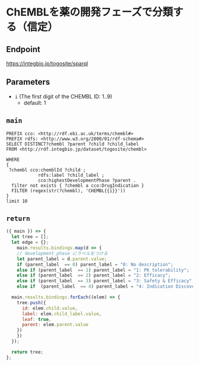 # ChEMBLを薬の開発フェーズで分類する（信定） 

## Endpoint

https://integbio.jp/togosite/sparql

## Parameters
* `i` (The first digit of the CHEMBL ID: 1..9)
  * default: 1

## `main`
```sparql
PREFIX cco: <http://rdf.ebi.ac.uk/terms/chembl#>
PREFIX rdfs: <http://www.w3.org/2000/01/rdf-schema#>
SELECT DISTINCT?chembl ?parent ?child ?child_label  
FROM <http://rdf.integbio.jp/dataset/togosite/chembl>

WHERE 
{
 ?chembl cco:chemblId ?child ;
            rdfs:label ?child_label ;
            cco:highestDevelopmentPhase ?parent .
  filter not exists { ?chembl a cco:DrugIndication }
  FILTER (regex(str(?chembl), 'CHEMBL{{i}}'))
}
limit 10
```
## `return`

```javascript
({ main }) => {
  let tree = [];
  let edge = {};
    main.results.bindings.map(d => {
    // development_phase にラベルをつける
    let parent_label = d.parent.value;
    if (parent_label  == 0) parent_label = "0: No description";
    else if (parent_label  == 1) parent_label = "1: PK tolerability";
    else if (parent_label  == 2) parent_label = "2: Efficacy";
    else if (parent_label  == 3) parent_label = "3: Safety & Efficacy";
    else if  (parent_label  == 4) parent_label = "4: Indication Discovery & expansion";

  main.results.bindings.forEach((elem) => {
    tree.push({
      id: elem.child.value,
      label: elem.child_label.value,
      leaf: true,
      parent: elem.parent.value
    })
    })
  });

  return tree;
};
```
